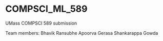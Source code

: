 # COMPSCI_ML_589
UMass COMPSCI 589 submission

Team members:
Bhavik Ransubhe
Apoorva Gerasa Shankarappa Gowda
